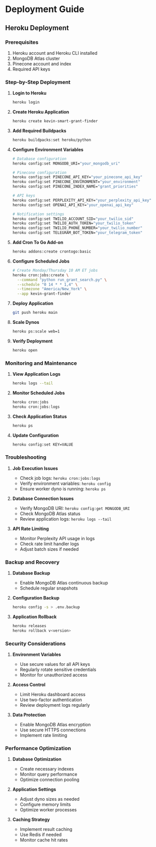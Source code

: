 # Deployment Guide

## Heroku Deployment

### Prerequisites

1. Heroku account and Heroku CLI installed
2. MongoDB Atlas cluster
3. Pinecone account and index
4. Required API keys

### Step-by-Step Deployment

1. **Login to Heroku**
   ```bash
   heroku login
   ```

2. **Create Heroku Application**
   ```bash
   heroku create kevin-smart-grant-finder
   ```

3. **Add Required Buildpacks**
   ```bash
   heroku buildpacks:set heroku/python
   ```

4. **Configure Environment Variables**
   ```bash
   # Database configuration
   heroku config:set MONGODB_URI="your_mongodb_uri"
   
   # Pinecone configuration
   heroku config:set PINECONE_API_KEY="your_pinecone_api_key"
   heroku config:set PINECONE_ENVIRONMENT="your_environment"
   heroku config:set PINECONE_INDEX_NAME="grant_priorities"
   
   # API keys
   heroku config:set PERPLEXITY_API_KEY="your_perplexity_api_key"
   heroku config:set OPENAI_API_KEY="your_openai_api_key"
   
   # Notification settings
   heroku config:set TWILIO_ACCOUNT_SID="your_twilio_sid"
   heroku config:set TWILIO_AUTH_TOKEN="your_twilio_token"
   heroku config:set TWILIO_PHONE_NUMBER="your_twilio_number"
   heroku config:set TELEGRAM_BOT_TOKEN="your_telegram_token"
   ```

5. **Add Cron To Go Add-on**
   ```bash
   heroku addons:create crontogo:basic
   ```

6. **Configure Scheduled Jobs**
   ```bash
   # Create Monday/Thursday 10 AM ET jobs
   heroku cron:jobs:create \
     --command "python run_grant_search.py" \
     --schedule "0 14 * * 1,4" \
     --timezone "America/New_York" \
     --app kevin-grant-finder
   ```

7. **Deploy Application**
   ```bash
   git push heroku main
   ```

8. **Scale Dynos**
   ```bash
   heroku ps:scale web=1
   ```

9. **Verify Deployment**
   ```bash
   heroku open
   ```

### Monitoring and Maintenance

1. **View Application Logs**
   ```bash
   heroku logs --tail
   ```

2. **Monitor Scheduled Jobs**
   ```bash
   heroku cron:jobs
   heroku cron:jobs:logs
   ```

3. **Check Application Status**
   ```bash
   heroku ps
   ```

4. **Update Configuration**
   ```bash
   heroku config:set KEY=VALUE
   ```

### Troubleshooting

1. **Job Execution Issues**
   - Check job logs: `heroku cron:jobs:logs`
   - Verify environment variables: `heroku config`
   - Ensure worker dyno is running: `heroku ps`

2. **Database Connection Issues**
   - Verify MongoDB URI: `heroku config:get MONGODB_URI`
   - Check MongoDB Atlas status
   - Review application logs: `heroku logs --tail`

3. **API Rate Limiting**
   - Monitor Perplexity API usage in logs
   - Check rate limit handler logs
   - Adjust batch sizes if needed

### Backup and Recovery

1. **Database Backup**
   - Enable MongoDB Atlas continuous backup
   - Schedule regular snapshots

2. **Configuration Backup**
   ```bash
   heroku config -s > .env.backup
   ```

3. **Application Rollback**
   ```bash
   heroku releases
   heroku rollback v<version>
   ```

### Security Considerations

1. **Environment Variables**
   - Use secure values for all API keys
   - Regularly rotate sensitive credentials
   - Monitor for unauthorized access

2. **Access Control**
   - Limit Heroku dashboard access
   - Use two-factor authentication
   - Review deployment logs regularly

3. **Data Protection**
   - Enable MongoDB Atlas encryption
   - Use secure HTTPS connections
   - Implement rate limiting

### Performance Optimization

1. **Database Optimization**
   - Create necessary indexes
   - Monitor query performance
   - Optimize connection pooling

2. **Application Settings**
   - Adjust dyno sizes as needed
   - Configure memory limits
   - Optimize worker processes

3. **Caching Strategy**
   - Implement result caching
   - Use Redis if needed
   - Monitor cache hit rates